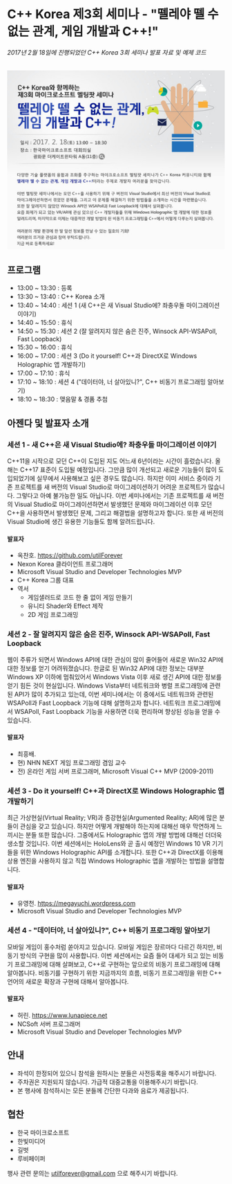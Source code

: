# C++ Korea 제3회 세미나 - "뗄레야 뗄 수 없는 관계, 게임 개발과 C++!"

###### 2017년 2월 18일에 진행되었던 C++ Korea 3회 세미나 발표 자료 및 예제 코드

<img src="./Logo.png">

## 프로그램

- 13:00 ~ 13:30 : 등록
- 13:30 ~ 13:40 : C++ Korea 소개
- 13:40 ~ 14:40 : 세션 1 (새 C++은 새 Visual Studio에? 좌충우돌 마이그레이션 이야기)
- 14:40 ~ 15:50 : 휴식
- 14:50 ~ 15:30 : 세션 2 (잘 알려지지 않은 숨은 진주, Winsock API-WSAPoll, Fast Loopback)
- 15:30 ~ 16:00 : 휴식
- 16:00 ~ 17:00 : 세션 3 (Do it yourself! C++과 DirectX로 Windows Holographic 앱 개발하기)
- 17:00 ~ 17:10 : 휴식
- 17:10 ~ 18:10 : 세션 4 ("데이터야, 너 살아있니?", C++ 비동기 프로그래밍 알아보기)
- 18:10 ~ 18:30 : 맺음말 & 경품 추첨

## 아젠다 및 발표자 소개

### 세션 1 - 새 C++은 새 Visual Studio에? 좌충우돌 마이그레이션 이야기

C++11을 시작으로 모던 C++이 도입된 지도 어느새 6년이라는 시간이 흘렀습니다. 올해는 C++17 표준이 도입될 예정입니다. 그만큼 많이 개선되고 새로운 기능들이 많이 도입되었기에 실무에서 사용해보고 싶은 경우도 많습니다. 하지만 이미 서비스 중이라 기존 프로젝트를 새 버전의 Visual Studio로 마이그레이션하기 어려운 프로젝트가 많습니다. 그렇다고 아예 불가능한 일도 아닙니다. 이번 세미나에서는 기존 프로젝트를 새 버전의 Visual Studio로 마이그레이션하면서 발생했던 문제와 마이그레이션 이후 모던 C++을 사용하면서 발생했던 문제, 그리고 해결법을 설명하고자 합니다. 또한 새 버전의 Visual Studio에 생긴 유용한 기능들도 함께 알려드립니다.

#### 발표자

- 옥찬호. https://github.com/utilForever
- Nexon Korea 클라이언트 프로그래머
- Microsoft Visual Studio and Developer Technologies MVP
- C++ Korea 그룹 대표
- 역서
  - 게임샐러드로 코드 한 줄 없이 게임 만들기
  - 유니티 Shader와 Effect 제작
  - 2D 게임 프로그래밍

### 세션 2 - 잘 알려지지 않은 숨은 진주, Winsock API-WSAPoll, Fast Loopback

웹이 주류가 되면서 Windows API에 대한 관심이 많이 줄어들어 새로운 Win32 API에 대한 정보를 얻기 어려워졌습니다. 한글로 된 Win32 API에 대한 정보는 대부분 Windows XP 이하에 멈춰있어서 Windows Vista 이후 새로 생긴 API에 대한 정보를 얻기 힘든 것이 현실입니다. Windows Vista부터 네트워크와 병렬 프로그래밍에 관련된 API가 많이 추가되고 있는데, 이번 세미나에서는 이 중에서도 네트워크와 관련된 WSAPoll과 Fast Loopback 기능에 대해 설명하고자 합니다. 네트워크 프로그래밍에서 WSAPoll, Fast Loopback 기능을 사용하면 더욱 편리하며 향상된 성능을 얻을 수 있습니다.

#### 발표자

- 최흥배.
- 현) NHN NEXT 게임 프로그래밍 겸임 교수
- 전) 온라인 게임 서버 프로그래머, Microsoft Visual C++ MVP (2009-2011)

### 세션 3 - Do it yourself! C++과 DirectX로 Windows Holographic 앱 개발하기

최근 가상현실(Virtual Reality; VR)과 증강현실(Argumented Reality; AR)에 많은 분들이 관심을 갖고 있습니다. 하지만 어떻게 개발해야 하는지에 대해선 매우 막연하게 느끼시는 분들 또한 많습니다. 그중에서도 Holographic 앱의 개발 방법에 대해선 더더욱 생소할 것입니다. 이번 세션에서는 HoloLens와 곧 출시 예정인 Windows 10 VR 기기들을 위한 Windows Holographic API를 소개합니다. 또한 C++과 DirectX를 이용해 상용 엔진을 사용하지 않고 직접 Windows Holographic 앱을 개발하는 방법을 설명합니다.

#### 발표자

- 유영천. https://megayuchi.wordpress.com
- Microsoft Visual Studio and Developer Technologies MVP

### 세션 4 - "데이터야, 너 살아있니?", C++ 비동기 프로그래밍 알아보기

모바일 게임이 홍수처럼 쏟아지고 있습니다. 모바일 게임은 장르마다 다르긴 하지만, 비동기 방식의 구현을 많이 사용합니다. 이번 세션에서는 요즘 들어 대세가 되고 있는 비동기 프로그래밍에 대해 살펴보고, C++로 구현하는 앞으로의 비동기 프로그래밍에 대해 알아봅니다. 비동기를 구현하기 위한 지금까지의 흐름, 비동기 프로그래밍을 위한 C++ 언어의 새로운 확장과 구현에 대해서 알아봅니다.

#### 발표자

- 허린. https://www.lunapiece.net
- NCSoft 서버 프로그래머
- Microsoft Visual Studio and Developer Technologies MVP

## 안내

- 좌석이 한정되어 있으니 참석을 원하시는 분들은 사전등록을 해주시기 바랍니다.
- 주차권은 지원되지 않습니다. 가급적 대중교통을 이용해주시기 바랍니다.
- 본 행사에 참석하시는 모든 분들께 간단한 다과와 음료가 제공됩니다.

## 협찬

- 한국 마이크로소프트
- 한빛미디어
- 길벗
- 루비페이퍼

행사 관련 문의는 utilforever@gmail.com 으로 해주시기 바랍니다.